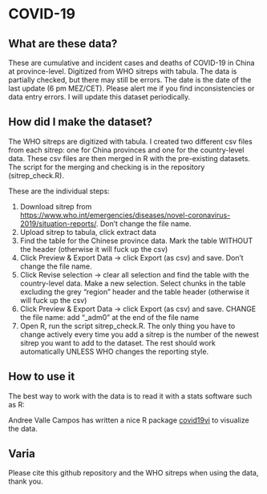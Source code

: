 # COVID-19

## What are these data?
These are cumulative and incident cases and deaths of COVID-19 in China at province-level. Digitized from WHO sitreps with tabula. The data is partially checked, but there may still be errors. The date is the date of the last update (6 pm MEZ/CET). Please alert me if you find inconsistencies or data entry errors. I will update this dataset periodically. 

## How did I make the dataset?
The WHO sitreps are digitized with tabula. I created two different csv files from each sitrep: one for China provinces and one for the country-level data. These csv files are then merged in R with the pre-existing datasets. The script for the merging and checking is in the repository (sitrep_check.R).

These are the individual steps:
1.	Download sitrep from https://www.who.int/emergencies/diseases/novel-coronavirus-2019/situation-reports/. Don’t change the file name.
2.	Upload sitrep to tabula, click extract data
3.	Find the table for the Chinese province data. Mark the table WITHOUT the header (otherwise it will fuck up the csv)
4.	Click Preview & Export Data -> click Export (as csv) and save. Don’t change the file name. 
5.	Click Revise selection -> clear all selection and find the table with the country-level data. Make a new selection. Select chunks in the table excluding the grey “region” header and the table header (otherwise it will fuck up the csv)
6.	Click Preview & Export Data -> click Export (as csv) and save. CHANGE the file name: add “_adm0” at the end of the file name
7.	Open R, run the script sitrep_check.R. The only thing you have to change actively every time you add a sitrep is the number of the newest sitrep you want to add to the dataset. The rest should work automatically UNLESS WHO changes the reporting style. 


## How to use it
The best way to work with the data is to read it with a stats software such as R:

Andree Valle Campos has written a nice R package [covid19vi](https://github.com/avallecam/covid19viz) to visualize the data.


## Varia
Please cite this github repository and the WHO sitreps when using the data, thank you.  
